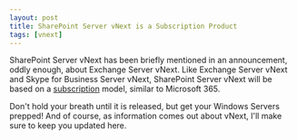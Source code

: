 ```yaml
---
layout: post
title: SharePoint Server vNext is a Subscription Product
tags: [vnext]
---
```


SharePoint Server vNext has been briefly mentioned in an announcement, oddly enough, about Exchange Server vNext. Like Exchange Server vNext and Skype for Business Server vNext, SharePoint Server vNext will be based on a [subscription](https://youtu.be/aau9NazvdYY?t=841) model, similar to Microsoft 365.

Don't hold your breath until it is released, but get your Windows Servers prepped! And of course, as information comes out about vNext, I'll make sure to keep you updated here.
